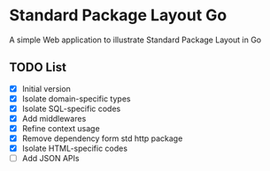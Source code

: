 # Standard Package Layout Go
A simple Web application to illustrate Standard Package Layout in Go

## TODO List
- [x] Initial version
- [x] Isolate domain-specific types
- [x] Isolate SQL-specific codes
- [x] Add middlewares
- [x] Refine context usage
- [x] Remove dependency form std http package
- [x] Isolate HTML-specific codes
- [ ] Add JSON APIs
